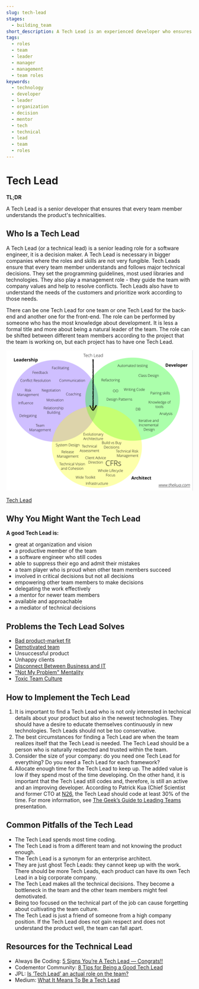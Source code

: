 ```yaml
---
slug: tech-lead
stages:
  - building_team
short_description: A Tech Lead is an experienced developer who ensures that team members follow major technical decision. It should be a person with a desire to learn and share new concepts and technologies.
tags:
  - roles
  - team
  - leader
  - manager
  - management
  - team roles
keywords:
  - technology
  - developer
  - leader
  - organization
  - decision
  - mentor
  - tech
  - technical
  - lead
  - team
  - roles
---
```


# Tech Lead

**TL;DR**

A Tech Lead is a senior developer that ensures that every team member understands the product's technicalities.

## Who Is a Tech Lead

A Tech Lead (or a technical lead) is a senior leading role for a software engineer, it is a decision maker. A Tech Lead is necessary in bigger companies where the roles and skills are not very fungible. Tech Leads ensure that every team member understands and follows major technical decisions. They set the programming guidelines, most used libraries and technologies. They also play a management role - they guide the team with company values and help to resolve conflicts. Tech Leads also have to understand the needs of the customers and prioritize work according to those needs.

There can be one Tech Lead for one team or one Tech Lead for the back-end and another one for the front-end. The role can be performed by someone who has the most knowledge about development. It is less a formal title and more about being a natural leader of the team. The role can be shifted between different team members according to the project that the team is working on, but each project has to have one Tech Lead.

![Tech Lead](/files/tech_lead.png)

[Tech Lead](https://www.codementor.io/npostolovski/8-tips-for-being-a-good-tech-lead-ke35g7em8/)

## Why You Might Want the Tech Lead

**A good Tech Lead is:**

- great at organization and vision
- a productive member of the team
- a software engineer who still codes
- able to suppress their ego and admit their mistakes
- a team player who is proud when other team members succeed
- involved in critical decisions but not all decisions
- empowering other team members to make decisions
- delegating the work effectively
- a mentor for newer team members
- available and approachable
- a mediator of technical decisions

## Problems the Tech Lead Solves

- [Bad product-market fit](/problems/bad-product-market-fit)
- [Demotivated team](/problems/demotivated-team)
- Unsuccessful product
- Unhappy clients
- [Disconnect Between Business and IT](problems/disconnect-between-business-and-it)
- ["Not My Problem" Mentality](problems/not-my-problem-mentality)
- [Toxic Team Culture](/problems/toxic-team-culture)

## How to Implement the Tech Lead

1. It is important to find a Tech Lead who is not only interested in technical details about your product but also in the newest technologies. They should have a desire to educate themselves continuously in new technologies. Tech Leads should not be too conservative.
2. The best circumstances for finding a Tech Lead are when the team realizes itself that the Tech Lead is needed. The Tech Lead should be a person who is naturally respected and trusted within the team.
3. Consider the size of your company: do you need one Tech Lead for everything? Do you need a Tech Lead for each framework?
4. Allocate enough time for the Tech Lead to keep up. The added value is low if they spend most of the time developing. On the other hand, it is important that the Tech Lead still codes and, therefore, is still an active and an improving developer. According to Patrick Kua (Chief Scientist and former CTO at [N26](https://n26.com/en-eu/), the Tech Lead should code at least 30% of the time. For more information, see [The Geek’s Guide to Leading Teams](https://www.slideshare.net/thekua/the-geeks-guide-to-leading-teams) presentation.

## Common Pitfalls of the Tech Lead

- The Tech Lead spends most time coding.
- The Tech Lead is from a different team and not knowing the product enough.
- The Tech Lead is a synonym for an enterprise architect.
- They are just ghost Tech Leads: they cannot keep up with the work. There should be more Tech Leads, each product can have its own Tech Lead in a big corporate company.
- The Tech Lead makes all the technical decisions. They become a bottleneck in the team and the other team members might feel demotivated.
- Being too focused on the technical part of the job can cause forgetting about cultivating the team culture.
- The Tech Lead is just a friend of someone from a high company position. If the Tech Lead does not gain respect and does not understand the product well, the team can fall apart.

## Resources for the Technical Lead

- Always Be Coding: [5 Signs You’re A Tech Lead — Congrats!!](https://abc.danch.me/5-signs-youre-a-tech-lead-congrats-4b89b6b9c071)
- Codementor Community: [8 Tips for Being a Good Tech Lead](https://www.codementor.io/npostolovski/8-tips-for-being-a-good-tech-lead-ke35g7em8)
- JPL: [Is ‘Tech Lead’ an actual role on the team?](https://jp-lambert.me/is-tech-lead-an-actual-role-on-the-team-7c040f2fd29b)
- Medium: [What It Means To Be a Tech Lead](https://medium.com/@weareqdivision/what-it-means-to-be-a-tech-lead-c406f837045d)

